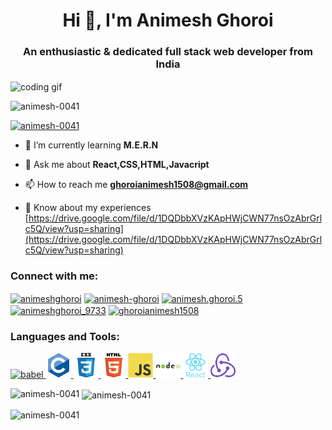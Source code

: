 <h1 align="center">Hi 👋, I'm Animesh Ghoroi</h1>
<h3 align="center">An enthusiastic & dedicated full stack web developer from India</h3>
<img src="https://cdn.dribbble.com/users/1059583/screenshots/4171367/coding-freak.gif" alt="coding gif" width="50%"   align="center" />

<p align="left"> <img src="https://komarev.com/ghpvc/?username=animesh-0041&label=Profile%20views&color=0e75b6&style=flat" alt="animesh-0041" /> </p>

<p align="left"> <a href="https://github.com/ryo-ma/github-profile-trophy"><img src="https://github-profile-trophy.vercel.app/?username=animesh-0041" alt="animesh-0041" /></a> </p>

- 🌱 I’m currently learning **M.E.R.N**

- 💬 Ask me about **React,CSS,HTML,Javacript**

- 📫 How to reach me **ghoroianimesh1508@gmail.com**

- 📄 Know about my experiences [https://drive.google.com/file/d/1DQDbbXVzKApHWjCWN77nsOzAbrGrlc5Q/view?usp=sharing](https://drive.google.com/file/d/1DQDbbXVzKApHWjCWN77nsOzAbrGrlc5Q/view?usp=sharing)

<h3 align="left">Connect with me:</h3>
<p align="left">
<a href="https://twitter.com/animeshghoroi" target="blank"><img align="center" src="https://raw.githubusercontent.com/rahuldkjain/github-profile-readme-generator/master/src/images/icons/Social/twitter.svg" alt="animeshghoroi" height="30" width="40" /></a>
<a href="https://linkedin.com/in/animesh-ghoroi" target="blank"><img align="center" src="https://raw.githubusercontent.com/rahuldkjain/github-profile-readme-generator/master/src/images/icons/Social/linked-in-alt.svg" alt="animesh-ghoroi" height="30" width="40" /></a>
<a href="https://fb.com/animesh.ghoroi.5" target="blank"><img align="center" src="https://raw.githubusercontent.com/rahuldkjain/github-profile-readme-generator/master/src/images/icons/Social/facebook.svg" alt="animesh.ghoroi.5" height="30" width="40" /></a>
<a href="https://instagram.com/animeshghoroi_9733" target="blank"><img align="center" src="https://raw.githubusercontent.com/rahuldkjain/github-profile-readme-generator/master/src/images/icons/Social/instagram.svg" alt="animeshghoroi_9733" height="30" width="40" /></a>
<a href="https://www.leetcode.com/ghoroianimesh1508" target="blank"><img align="center" src="https://raw.githubusercontent.com/rahuldkjain/github-profile-readme-generator/master/src/images/icons/Social/leet-code.svg" alt="ghoroianimesh1508" height="30" width="40" /></a>
</p>

<h3 align="left">Languages and Tools:</h3>
<p align="left"> <a href="https://babeljs.io/" target="_blank" rel="noreferrer"> <img src="https://www.vectorlogo.zone/logos/babeljs/babeljs-icon.svg" alt="babel" width="40" height="40"/> </a> <a href="https://www.cprogramming.com/" target="_blank" rel="noreferrer"> <img src="https://raw.githubusercontent.com/devicons/devicon/master/icons/c/c-original.svg" alt="c" width="40" height="40"/> </a> <a href="https://www.w3schools.com/css/" target="_blank" rel="noreferrer"> <img src="https://raw.githubusercontent.com/devicons/devicon/master/icons/css3/css3-original-wordmark.svg" alt="css3" width="40" height="40"/> </a> <a href="https://www.w3.org/html/" target="_blank" rel="noreferrer"> <img src="https://raw.githubusercontent.com/devicons/devicon/master/icons/html5/html5-original-wordmark.svg" alt="html5" width="40" height="40"/> </a> <a href="https://developer.mozilla.org/en-US/docs/Web/JavaScript" target="_blank" rel="noreferrer"> <img src="https://raw.githubusercontent.com/devicons/devicon/master/icons/javascript/javascript-original.svg" alt="javascript" width="40" height="40"/> </a> <a href="https://nodejs.org" target="_blank" rel="noreferrer"> <img src="https://raw.githubusercontent.com/devicons/devicon/master/icons/nodejs/nodejs-original-wordmark.svg" alt="nodejs" width="40" height="40"/> </a> <a href="https://reactjs.org/" target="_blank" rel="noreferrer"> <img src="https://raw.githubusercontent.com/devicons/devicon/master/icons/react/react-original-wordmark.svg" alt="react" width="40" height="40"/> </a> <a href="https://redux.js.org" target="_blank" rel="noreferrer"> <img src="https://raw.githubusercontent.com/devicons/devicon/master/icons/redux/redux-original.svg" alt="redux" width="40" height="40"/> </a> </p>

<p><img align="left" src="https://github-readme-stats.vercel.app/api/top-langs?username=animesh-0041&show_icons=true&locale=en&layout=compact" alt="animesh-0041" /></p>

<p>&nbsp;<img align="center" src="https://github-readme-stats.vercel.app/api?username=animesh-0041&show_icons=true&locale=en" alt="animesh-0041" /></p>

<p><img align="center" src="https://github-readme-streak-stats.herokuapp.com/?user=animesh-0041&" alt="animesh-0041" /></p>
